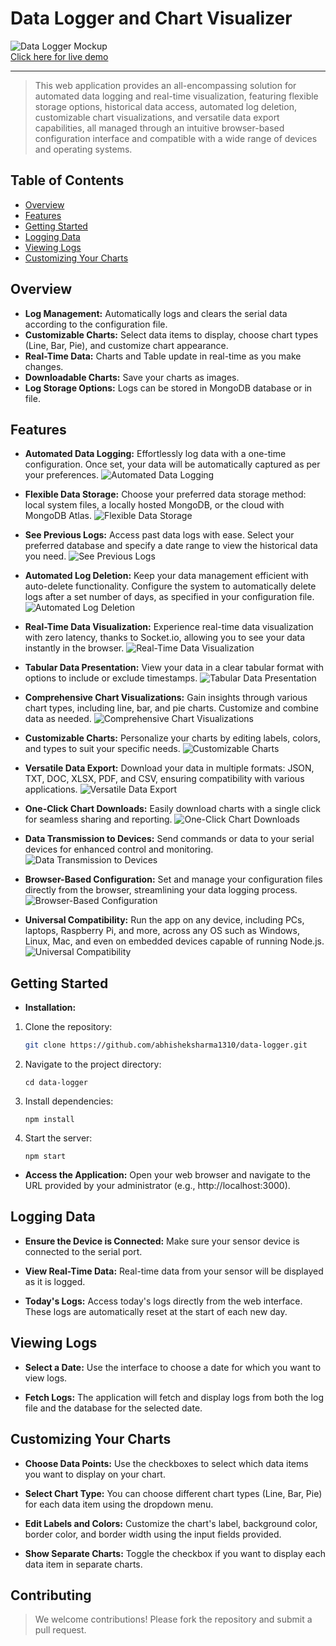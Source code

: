 # Data Logger and Chart Visualizer

<div  width="100%">  <img  src="https://i.ibb.co/dGRxd7N/data-logger-mockup-removebg-preview.png"  alt="Data Logger Mockup"/></div>

<div>
    <a  href="https://abhisheksharma1310.github.io/data-logger"  target="\_blank">Click here for live demo</a> 
</div>

<hr>

> This web application provides an all-encompassing solution for automated data logging and real-time visualization, featuring flexible storage options, historical data access, automated log deletion, customizable chart visualizations, and versatile data export capabilities, all managed through an intuitive browser-based configuration interface and compatible with a wide range of devices and operating systems.

## Table of Contents

- [Overview](#overview)
- [Features](#features)
- [Getting Started](#getting-started)
- [Logging Data](#logging-data)
- [Viewing Logs](#viewing-logs)
- [Customizing Your Charts](#customizing-your-charts)

## Overview

- **Log Management:** Automatically logs and clears the serial data according to the configuration file.
- **Customizable Charts:** Select data items to display, choose chart types (Line, Bar, Pie), and customize chart appearance.
- **Real-Time Data:** Charts and Table update in real-time as you make changes.
- **Downloadable Charts:** Save your charts as images.
- **Log Storage Options:** Logs can be stored in MongoDB database or in file.

## Features

- **Automated Data Logging:** Effortlessly log data with a one-time configuration. Once set, your data will be automatically captured as per your preferences. <img  src="https://i.ibb.co/mq849rj/An-illustration-of-a-computer-screen-showing-data-being-logged.jpg"  alt="Automated Data Logging"  />

- **Flexible Data Storage:** Choose your preferred data storage method: local system files, a locally hosted MongoDB, or the cloud with MongoDB Atlas. <img  src="https://i.ibb.co/jDJFFN5/An-illustration-of-a-user-selecting-storage-options-with-icons.jpg"  alt="Flexible Data Storage"  />

- **See Previous Logs:** Access past data logs with ease. Select your preferred database and specify a date range to view the historical data you need. <img  src="https://i.ibb.co/qphmFJV/log-history.png"  alt="See Previous Logs"  />

- **Automated Log Deletion:** Keep your data management efficient with auto-delete functionality. Configure the system to automatically delete logs after a set number of days, as specified in your configuration file. <img  src="https://i.ibb.co/YT5PNfX/auto-delete.png"  alt="Automated Log Deletion"  />

- **Real-Time Data Visualization:** Experience real-time data visualization with zero latency, thanks to Socket.io, allowing you to see your data instantly in the browser. <img  src="https://i.ibb.co/sgttpzy/real-Time-Data.png"  alt="Real-Time Data Visualization"  />

- **Tabular Data Presentation:** View your data in a clear tabular format with options to include or exclude timestamps. <img  src="https://i.ibb.co/ZzBZ0DK/show-tabular-data.png"  alt="Tabular Data Presentation"  />

- **Comprehensive Chart Visualizations:** Gain insights through various chart types, including line, bar, and pie charts. Customize and combine data as needed. <img  src="https://i.ibb.co/DMW1G42/chart-visualization.png"  alt="Comprehensive Chart Visualizations"  />

- **Customizable Charts:** Personalize your charts by editing labels, colors, and types to suit your specific needs. <img  src="https://i.ibb.co/vZ61sbZ/customize-chart.png"  alt="Customizable Charts"  />

- **Versatile Data Export:** Download your data in multiple formats: JSON, TXT, DOC, XLSX, PDF, and CSV, ensuring compatibility with various applications. <img  src="https://i.ibb.co/XWLsDQn/Download-data.png"  alt="Versatile Data Export"  />

- **One-Click Chart Downloads:** Easily download charts with a single click for seamless sharing and reporting. <img  src="https://i.ibb.co/7XWHrsz/download-chart.png"  alt="One-Click Chart Downloads"  />

- **Data Transmission to Devices:** Send commands or data to your serial devices for enhanced control and monitoring. <img  src="https://i.ibb.co/kJZ5kYX/send-data.png"  alt="Data Transmission to Devices"  />

- **Browser-Based Configuration:** Set and manage your configuration files directly from the browser, streamlining your data logging process. <img  src="https://i.ibb.co/myhxwRz/configuration-setting.png"  alt="Browser-Based Configuration"  />

- **Universal Compatibility:** Run the app on any device, including PCs, laptops, Raspberry Pi, and more, across any OS such as Windows, Linux, Mac, and even on embedded devices capable of running Node.js.<img  src="https://i.ibb.co/dGRxd7N/data-logger-mockup-removebg-preview.png"  alt="Universal Compatibility"  />

## Getting Started

- **Installation:**

1. Clone the repository:
   ```bash
   git clone https://github.com/abhisheksharma1310/data-logger.git
   ```
2. Navigate to the project directory:
   ```
   cd data-logger
   ```
3. Install dependencies:
   ```
   npm install
   ```
4. Start the server:
   ```
   npm start
   ```

- **Access the Application:** Open your web browser and navigate to the URL provided by your administrator (e.g., http://localhost:3000).

## Logging Data

- **Ensure the Device is Connected:** Make sure your sensor device is connected to the serial port.

- **View Real-Time Data:** Real-time data from your sensor will be displayed as it is logged.

- **Today's Logs:** Access today's logs directly from the web interface. These logs are automatically reset at the start of each new day.

## Viewing Logs

- **Select a Date:** Use the interface to choose a date for which you want to view logs.

- **Fetch Logs:** The application will fetch and display logs from both the log file and the database for the selected date.

## Customizing Your Charts

- **Choose Data Points:** Use the checkboxes to select which data items you want to display on your chart.

- **Select Chart Type:** You can choose different chart types (Line, Bar, Pie) for each data item using the dropdown menu.

- **Edit Labels and Colors:** Customize the chart's label, background color, border color, and border width using the input fields provided.

- **Show Separate Charts:** Toggle the checkbox if you want to display each data item in separate charts.

## Contributing

> We welcome contributions! Please fork the repository and submit a pull request.
